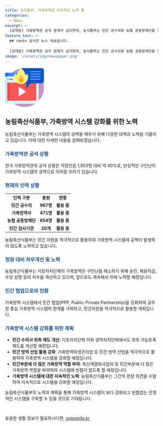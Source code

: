 ```yaml
---
title: 농식품부, 가축방역관 처우개선 노력 중
categories:
  - News
excerpt: >
  [요약문] 가축방역관 공석 문제가 심각한데, 농식품부는 민간 공수의와 농협 공동방제단을 활용하여 대응하고 있으며, 지방자치단체와 협력하여 구인난을 해결하기 위해 노력 중이다. 또한, 가축방역 시스템을 민간과 협업하여 강화하는 방침이며, 빈틈 없는 시스템을 위해 다양한 방안을 추진할 예정이다. (150자)
feature_text: >
  ## rentn 실시간 뉴스 속보입니다.

  [요약문] 가축방역관 공석 문제가 심각한데, 농식품부는 민간 공수의와 농협 공동방제단을 활용하여 대응하고 있으며, 지방자치단체와 협력하여 구인난을 해결하기 위해 노력 중이다. 또한, 가축방역 시스템을 민간과 협업하여 강화하는 방침이며, 빈틈 없는 시스템을 위해 다양한 방안을 추진할 예정이다. (150자)
image: '/assets/img/newspaper.png'
---
```


<p><img src="/assets/img/news.png" alt="rentncar 속보" /></p>

<h2 data-ke-size="size26">농림축산식품부, 가축방역 시스템 강화를 위한 노력</h2>

<p data-ke-size="size16">농림축산식품부는 가축방역 시스템의 공백을 메우기 위해 다양한 대책과 노력을 기울이고 있습니다. 이에 대한 자세한 내용을 살펴보겠습니다.</p>

<h3><b><span style="color: #1a5490;">가축방역관 공석 상황</span></b></h3>

<p data-ke-size="size16">전국 가축방역관의 공석 상황은 적정인원 1,953명 대비 약 40%로, 만성적인 구인난이 가축방역 시스템의 공백으로 이어질 우려가 있습니다.</p>

<h3><b><span style="color: #1a5490;">현재의 인력 상황</span></b></h3>

<table>
    <tr>
        <td style="text-align: center; height: 17px;"><b>인력 구분</b></td>
        <td style="text-align: center; height: 17px;"><b>총원</b></td>
        <td style="text-align: center; height: 17px;"><b>현황</b></td>
    </tr>
    <tr>
        <td style="text-align: center; height: 17px;"><b>민간 공수의</b></td>
        <td style="text-align: center; height: 17px;"><b>967명</b></td>
        <td style="text-align: center; height: 17px;"><b>활용 중</b></td>
    </tr>
    <tr>
        <td style="text-align: center; height: 17px;"><b>가축방역사</b></td>
        <td style="text-align: center; height: 17px;"><b>471명</b></td>
        <td style="text-align: center; height: 17px;"><b>활용 중</b></td>
    </tr>
    <tr>
        <td style="text-align: center; height: 17px;"><b>농협 공동방제단</b></td>
        <td style="text-align: center; height: 17px;"><b>654명</b></td>
        <td style="text-align: center; height: 17px;"><b>활용 중</b></td>
    </tr>
    <tr>
        <td style="text-align: center; height: 17px;"><b>민간 검사기관</b></td>
        <td style="text-align: center; height: 17px;"><b>20개</b></td>
        <td style="text-align: center; height: 17px;"><b>활용 중</b></td>
    </tr>
</table>

<p data-ke-size="size16">농림축산식품부는 민간 자원을 적극적으로 활용하여 가축방역 시스템에 공백이 발생하지 않도록 노력하고 있습니다.</p>

<h3><b><span style="color: #1a5490;">정원 대비 처우개선 및 노력</span></b></h3>

<p data-ke-size="size16">농림축산식품부는 지방자치단체의 가축방역관 구인난을 해소하기 위해 승진, 채용직급, 수당 상향 등의 처우를 개선하고 있으며, 앞으로도 계속해서 이에 노력할 예정입니다.</p>

<h3><b><span style="color: #1a5490;">민간 협업으로의 전환</span></b></h3>

<p data-ke-size="size16">가축방역 시스템에서 민간 협업(PPP, Public-Private Partnership)을 강화하여 공무원 중심 가축방역 시스템의 한계를 극복하고, 민간자원을 적극적으로 활용할 계획입니다.</p>

<h3><b><span style="color: #1a5490;">가축방역 시스템 강화를 위한 계획</span></b></h3>

<ul>
    <li><b>민간 수의사 위촉 제도 개선</b>: 기초자치단체 이외 광역자치단체에서도 위촉 가능토록 제도를 개선할 예정입니다.</li>
    <li><b>민간 방역 산업 활용 강화</b>: 가축방역위생관리업 등 민간 방역 산업을 적극적으로 활용하여 가축방역 시스템을 강화할 예정입니다.</li>
    <li><b>민간부문에 더 많은 가축방역 역할 부여</b>: 축산계열화사업자 등 민간부문에 더 많은 가축방역 역할을 부여하여 시스템에 빈틈이 없도록 할 예정입니다.</li>
    <li><b>가축방역 시스템에 대한 지속적인 노력</b>: 농림축산식품부는 그간의 현장 의견을 수렴하여 지속적으로 시스템을 강화할 예정입니다.</li>
</ul>

<p data-ke-size="size16">농림축산식품부의 노력과 계획을 통해 가축방역 시스템이 보다 강화되고 빈틈없는 안정적인 시스템을 구축할 수 있을 것으로 기대됩니다.</p>

<p data-ke-size="size16">&nbsp;</p>
유용한 생활 정보가 필요하시다면, <a href="https://onioninfo.kr" rel="dofollow">onioninfo.kr</a>


